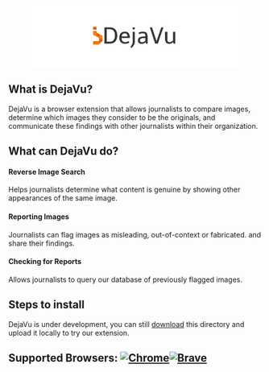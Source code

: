 <p align="center">
<a href = "https://rzere.github.io/DejaVu"><img src="icons/dejavu_small.png"
     alt="DejaVu" height="120" width=auto/></a>
</p>

## What is DejaVu?

DejaVu is a browser extension that allows journalists to compare images, determine which images
they consider to be the originals, and communicate these findings with other journalists within their organization.

## What can DejaVu do?
#### Reverse Image Search
Helps journalists determine what content is genuine by showing other appearances of the same image.
#### Reporting Images
Journalists can flag images as misleading, out-of-context or fabricated. and share their findings.
#### Checking for Reports
Allows journalists to query our database of previously flagged images.


## Steps to install
DejaVu is under development, you can still [download](https://github.com/rzere/DejaVu/zipball/master/) this directory and upload it locally to try our extension.

## Supported Browsers: <a href="https://www.google.com/chrome/?brand=CHBD&gclid=EAIaIQobChMIu8r0uZb84QIVFYTICh32RweMEAAYASAAEgIeSPD_BwE&gclsrc=aw.ds"><img src="https://img.purch.com/o/aHR0cDovL3d3dy5sYXB0b3BtYWcuY29tL2ltYWdlcy93cC9wdXJjaC1hcGkvaW5jb250ZW50LzIwMTYvMDEvY2hyb21lLWxvZ28tMjUweDI1MC5wbmc=" alt="Chrome" width="32" height="32"/></a><a href="https://brave.com/download/"><img src="https://images-na.ssl-images-amazon.com/images/I/51IbhWne1lL.png" alt="Brave" width="36" height="36"/></a>
